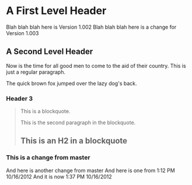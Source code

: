A First Level Header
====================
Blah blah blah here is Version 1.002
Blah blah blah here is a change for Version 1.003

A Second Level Header
---------------------

Now is the time for all good men to come to
the aid of their country. This is just a
regular paragraph.

The quick brown fox jumped over the lazy
dog's back.

### Header 3

> This is a blockquote.
> 
> This is the second paragraph in the blockquote.
>
> ## This is an H2 in a blockquote

### This is a change from master
And here is another change from master
And here is one from 1:12 PM 10/16/2012
And it is now 1:37 PM 10/16/2012